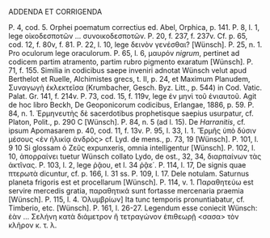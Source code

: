 ADDENDA ET CORRIGENDA

P. 4, cod. 5. Orphei poematum correctius ed. Abel, Orphica, p. 141.
P. 8, l. 1, lege οἰκοδεσποτῶν ... συνοικοδεσποτῶν.
P. 20, f. 237, f. 237v. Cf. p. 65, cod. 12, f. 80v, f. 81.
P. 22, l. 10, lege δεινὸν γενέσθαι? [Wünsch].
P. 25, n. 1. Pro oculorum lege oraculorum.
P. 65, l. 6, μαυρόν *nigrum*, pertinet ad codicem partim atramento, partim rubro pigmento exaratum [Wünsch].
P. 71, f. 155. Similia in codicibus saepe inveniri adnotat Wünsch velut apud Berthelot et Ruelle, Alchimistes grecs, t. II, p. 24, et Maximum Planudem, Συναγωγὴ ἐκλεκτεῖσα (Krumbacher, Gesch. Byz. Litt., p. 544) in Cod. Vatic. Palat. Gr. 141, f. 214v.
P. 73, cod. 15, f. 119v, lege ἐν μηνὶ τοῦ ἐνιαυτοῦ. Agit de hoc libro Beckh, De Geoponicorum codicibus, Erlangae, 1886, p. 59.
P. 84, n. 1. Ἐρμηνευτὴς δὲ sacerdotibus prophetisque saepius usurpatur, cf. Platon, Polit., p. 290 C [Wünsch].
P. 84, n. 5 (ad l. 15). De *Harranitis*, cf. ipsum Apomasarem p. 40, cod. 11, f. 13v.
P. 95, l. 33, l. 1. Ἕρμῆς ὑπὸ δύσιν μέσους <ἐν ἡλικίᾳ ἀνδρὸς> cf. Lyd. de mens., p. 73, 19 [Wünsch].
P. 101, l. 9 10 Si glossam ὁ Ζεῦς expunxeris, omnia intelligentur [Wünsch].
P. 102, l. 10, ἀπορραίνει tuetur Wünsch collato Lydo, de ost., 32, 34, διαρπαίνων τὰς ἀκτῖνας.
P. 103, l. 2, lege ῥᾷου, et l. 34 ῥᾷε΄.
P. 114, l. 17, De signis quae πτερωτὰ dicuntur, cf. p. 166, l. 31 ss.
P. 109, l. 17. Dele notulam. Saturnus planeta frigoris est et procellarum [Wünsch].
P. 114, v. 1. Παραθητεύω est servire mercedis gratia, παραθητικά sunt fortasse mercenaria praemia [Wünsch].
P. 115, l. 4. Ὀλυμβρίων] Ita tunc temporis pronuntiabatur, cf. Timberio, etc. [Wünsch].
P. 161, l. 26-27. Legendum esse coniecit Wünsch: ἐὰν ... Σελήνη κατὰ διάμετρον ἢ τετραγώνον ἐπιθεωρῇ <σασα> τὸν κλῆρον κ. τ. λ.